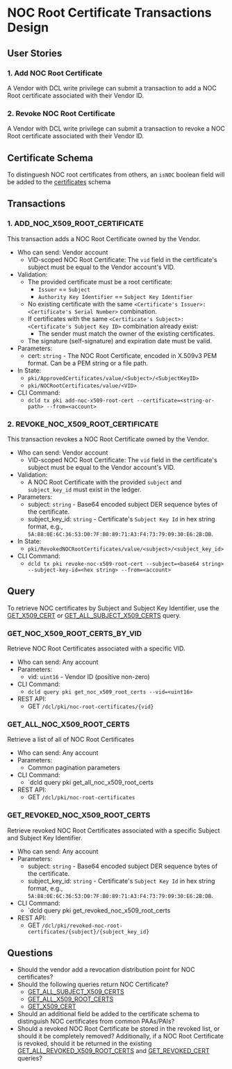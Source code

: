 # NOC Root Certificate Transactions Design

## User Stories

### 1. Add NOC Root Certificate
A Vendor with DCL write privilege can submit a transaction to add a NOC Root certificate associated with their Vendor ID.

### 2. Revoke NOC Root Certificate
A Vendor with DCL write privilege can submit a transaction to revoke a NOC Root certificate associated with their Vendor ID.

## Certificate Schema

To distinguesh NOC root certificates from others, an `isNOC` boolean field will be added to the [certificates](https://github.com/zigbee-alliance/distributed-compliance-ledger/blob/master/proto/pki/certificate.proto) schema 

## Transactions

### 1. ADD_NOC_X509_ROOT_CERTIFICATE
This transaction adds a NOC Root Certificate owned by the Vendor.

- Who can send: Vendor account
  - VID-scoped NOC Root Certificate: The `vid` field in the certificate's subject must be equal to the Vendor account's VID.
- Validation:
  - The provided certificate must be a root certificate:
    - `Issuer` == `Subject`
    - `Authority Key Identifier` == `Subject Key Identifier`
  - No existing certificate with the same `<Certificate's Issuer>:<Certificate's Serial Number>` combination.
  - If certificates with the same `<Certificate's Subject>:<Certificate's Subject Key ID>` combination already exist:
    - The sender must match the owner of the existing certificates.
  - The signature (self-signature) and expiration date must be valid.
- Parameters:
  - cert: `string` - The NOC Root Certificate, encoded in X.509v3 PEM format. Can be a PEM string or a file path.
- In State:
  - `pki/ApprovedCertificates/value/<Subject>/<SubjectKeyID>`
  - `pki/NOCRootCertificates/value/<VID>`
- CLI Command:
  - `dcld tx pki add-noc-x509-root-cert --certificate=<string-or-path> --from=<account>`

### 2. REVOKE_NOC_X509_ROOT_CERTIFICATE
This transaction revokes a NOC Root Certificate owned by the Vendor.

- Who can send: Vendor account
  - VID-scoped NOC Root Certificate: The `vid` field in the certificate's subject must be equal to the Vendor account's VID.
- Validation:
  - A NOC Root Certificate with the provided `subject` and `subject_key_id` must exist in the ledger.
- Parameters:
  - subject: `string` - Base64 encoded subject DER sequence bytes of the certificate.
  - subject_key_id: `string` - Certificate's `Subject Key Id` in hex string format, e.g., `5A:88:0E:6C:36:53:D0:7F:B0:89:71:A3:F4:73:79:09:30:E6:2B:DB`.
- In State:
  - `pki/RevokedNOCRootCertificates/value/<subject>/<subject_key_id>`
- CLI Command:
  - `dcld tx pki revoke-noc-x509-root-cert --subject=<base64 string> --subject-key-id=<hex string> --from=<account>`

## Query

To retrieve NOC certificates by Subject and Subject Key Identifier, use the [GET_X509_CERT](https://github.com/zigbee-alliance/distributed-compliance-ledger/blob/master/docs/transactions.md#get_x509_cert) or [GET_ALL_SUBJECT_X509_CERTS](https://github.com/zigbee-alliance/distributed-compliance-ledger/blob/master/docs/transactions.md#get_all_subject_x509_certs:) query.

### GET_NOC_X509_ROOT_CERTS_BY_VID

Retrieve NOC Root Certificates associated with a specific VID. 

- Who can send: Any account
- Parameters:
  - vid: `uint16` - Vendor ID (positive non-zero)
- CLI Command:
  - `dcld query pki get_noc_x509_root_certs --vid=<uint16>`
- REST API:
  - GET `/dcl/pki/noc-root-certificates/{vid}`

### GET_ALL_NOC_X509_ROOT_CERTS

Retrieve a list of all of NOC Root Certificates

- Who can send: Any account
- Parameters:
  - Common pagination parameters
- CLI Command:
  - `dcld query pki get_all_noc_x509_root_certs
- REST API:
  - GET `/dcl/pki/noc-root-certificates`

### GET_REVOKED_NOC_X509_ROOT_CERTS

Retrieve revoked NOC Root Certificates associated with a specific Subject and Subject Key Identifier.

- Who can send: Any account
- Parameters:
  - subject: `string` - Base64 encoded subject DER sequence bytes of the certificate.
  - subject_key_id: `string` - Certificate's `Subject Key Id` in hex string format, e.g., `5A:88:0E:6C:36:53:D0:7F:B0:89:71:A3:F4:73:79:09:30:E6:2B:DB`.
- CLI Command:
  - `dcld query pki get_revoked_noc_x509_root_certs
- REST API:
  - GET `/dcl/pki/revoked-noc-root-certificates/{subject}/{subject_key_id}`

## Questions
- Should the vendor add a revocation distribution point for NOC certificates?
- Should the following queries return NOC Certificate?
  - [GET_ALL_SUBJECT_X509_CERTS](https://github.com/zigbee-alliance/distributed-compliance-ledger/blob/master/docs/transactions.md#get_all_subject_x509_certs)
  - [GET_ALL_X509_ROOT_CERTS](https://github.com/zigbee-alliance/distributed-compliance-ledger/blob/master/docs/transactions.md#get_all_x509_root_certs)
  - [GET_X509_CERT](https://github.com/zigbee-alliance/distributed-compliance-ledger/blob/master/docs/transactions.md#get_x509_cert)
- Should an additional field be added to the certificate schema to distinguish NOC certificates from common PAAs/PAIs?
- Should a revoked NOC Root Certificate be stored in the revoked list, or should it be completely removed? Additionally, if a NOC Root Certificate is revoked, should it be returned in the existing [GET_ALL_REVOKED_X509_ROOT_CERTS](https://github.com/zigbee-alliance/distributed-compliance-ledger/blob/master/docs/transactions.md#get_all_revoked_x509_root_certs) and [GET_REVOKED_CERT](https://github.com/zigbee-alliance/distributed-compliance-ledger/blob/master/docs/transactions.md#get_revoked_cert) queries?